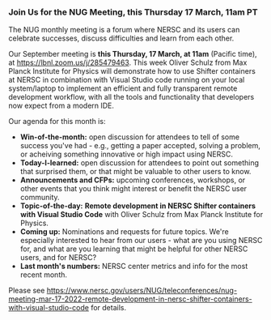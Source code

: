 ### Join Us for the NUG Meeting, this Thursday 17 March, 11am PT

The NUG monthly meeting is a forum where NERSC and its users can
celebrate successes, discuss difficulties and learn from each other. 

Our September meeting is **this Thursday, 17 March, at 11am** (Pacific time),
at <https://lbnl.zoom.us/j/285479463>. This week Oliver Schulz from Max
Planck Institute for Physics will demonstrate how to use Shifter
containers at NERSC in combination with Visual Studio code running on
your local system/laptop to implement an efficient and fully transparent
remote development workflow, with all the tools and functionality that
developers now expect from a modern IDE.

Our agenda for this month is:

- **Win-of-the-month:** open discussion for attendees to tell of some 
  success you've had - e.g., getting a paper accepted, solving a problem, 
  or acheiving something innovative or high impact using NERSC.
- **Today-I-learned:** open discussion for attendees to point out something 
  that surprised them, or that might be valuable to other users to know.
- **Announcements and CFPs:** upcoming conferences, workshops, or other events
  that you think might interest or benefit the NERSC user community.
- **Topic-of-the-day:** **Remote development in NERSC Shifter containers with 
  Visual Studio Code** with Oliver Schulz from Max Planck Institute for Physics. 
- **Coming up:** Nominations and requests for future topics. We're
  especially interested to hear from our users - what are you using
  NERSC for, and what are you learning that might be helpful for other
  NERSC users, and for NERSC?
- **Last month's numbers:** NERSC center metrics and info for the most recent 
  month.

Please see <https://www.nersc.gov/users/NUG/teleconferences/nug-meeting-mar-17-2022-remote-development-in-nersc-shifter-containers-with-visual-studio-code>
for details.
